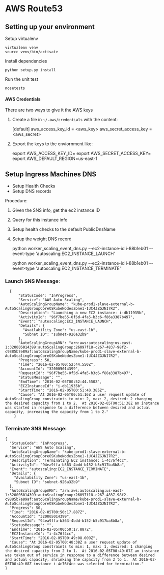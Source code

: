 AWS Route53
===============

## Setting up your environment

Setup virtualenv

    virtualenv venv
    source venv/bin/activate

Install dependencies

    python setup.py install

Run the unit test

    nosetests

#### AWS Credentials
There are two ways to give it the AWS keys

1) Create a file in `~/.aws/credentials` with the content:

     [default]
     aws_access_key_id = <aws_key>
     aws_secret_access_key = <aws_secret>

2) Export the keys to the enviornment like:

     export AWS_ACCESS_KEY_ID=
     export AWS_SECRET_ACCESS_KEY=
     export AWS_DEFAULT_REGION=us-east-1

## Setup Ingress Machines DNS

* Setup Health Checks
* Setup DNS records

Procedure:
1. Given the SNS info, get the ec2 instance ID
1. Query for this instance info
1. Setup health checks to the default PublicDnsName
1. Setup the weight DNS record


     python worker_scaling_event_dns.py --ec2-instance-id i-88b1eb01 --event-type 'autoscaling:EC2_INSTANCE_LAUNCH'

     python worker_scaling_event_dns.py --ec2-instance-id i-88b1eb01 --event-type 'autoscaling:EC2_INSTANCE_TERMINATE'

### Launch SNS Message:

      {
          "StatusCode": "InProgress",
          "Service": "AWS Auto Scaling",
          "AutoScalingGroupName": "kube-prod1-slave-external-b-AutoScalingGroupCoreOSKubeNodesZone1-1UC4JZGJNI7R2",
          "Description": "Launching a new EC2 instance: i-db11935b",
          "ActivityId": "96f7be55-0f5d-4fa5-b3c6-f86a3387b497",
          "Event": "autoscaling:EC2_INSTANCE_LAUNCH",
          "Details": {
            "Availability Zone": "us-east-1b",
            "Subnet ID": "subnet-926a32b9"
          },
          "AutoScalingGroupARN": "arn:aws:autoscaling:us-east-1:320005014399:autoScalingGroup:26097f18-c267-4837-98f2-c9885b7e89af:autoScalingGroupName/kube-prod1-slave-external-b-AutoScalingGroupCoreOSKubeNodesZone1-1UC4JZGJNI7R2",
          "Progress": 50,
          "Time": "2016-02-05T00:52:44.550Z",
          "AccountId": "320005014399",
          "RequestId": "96f7be55-0f5d-4fa5-b3c6-f86a3387b497",
          "StatusMessage": "",
          "EndTime": "2016-02-05T00:52:44.550Z",
          "EC2InstanceId": "i-db11935b",
          "StartTime": "2016-02-05T00:51:40.385Z",
          "Cause": "At 2016-02-05T00:51:16Z a user request update of AutoScalingGroup constraints to min: 2, max: 2, desired: 2 changing the desired capacity from 1 to 2.  At 2016-02-05T00:51:38Z an instance was started in response to a difference between desired and actual capacity, increasing the capacity from 1 to 2."
        }

### Terminate SNS Message:

    {
      "StatusCode": "InProgress",
      "Service": "AWS Auto Scaling",
      "AutoScalingGroupName": "kube-prod1-slave-external-b-AutoScalingGroupCoreOSKubeNodesZone1-1UC4JZGJNI7R2",
      "Description": "Terminating EC2 instance: i-4c76f4cc",
      "ActivityId": "94ea9ffa-b363-4bdd-b152-b5c917ba8b8a",
      "Event": "autoscaling:EC2_INSTANCE_TERMINATE",
      "Details": {
        "Availability Zone": "us-east-1b",
        "Subnet ID": "subnet-926a32b9"
      },
      "AutoScalingGroupARN": "arn:aws:autoscaling:us-east-1:320005014399:autoScalingGroup:26097f18-c267-4837-98f2-c9885b7e89af:autoScalingGroupName/kube-prod1-slave-external-b-AutoScalingGroupCoreOSKubeNodesZone1-1UC4JZGJNI7R2",
      "Progress": 50,
      "Time": "2016-02-05T00:50:17.887Z",
      "AccountId": "320005014399",
      "RequestId": "94ea9ffa-b363-4bdd-b152-b5c917ba8b8a",
      "StatusMessage": "",
      "EndTime": "2016-02-05T00:50:17.887Z",
      "EC2InstanceId": "i-4c76f4cc",
      "StartTime": "2016-02-05T00:49:08.000Z",
      "Cause": "At 2016-02-05T00:48:38Z a user request update of AutoScalingGroup constraints to min: 1, max: 1, desired: 1 changing the desired capacity from 2 to 1.  At 2016-02-05T00:49:07Z an instance was taken out of service in response to a difference between desired and actual capacity, shrinking the capacity from 2 to 1.  At 2016-02-05T00:49:08Z instance i-4c76f4cc was selected for termination."
    }

